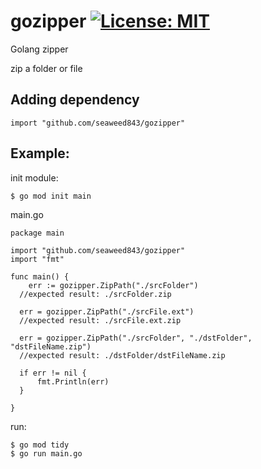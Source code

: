 # gozipper [![License: MIT](https://img.shields.io/badge/License-MIT-yellow.svg)](https://opensource.org/licenses/MIT)
Golang zipper

zip a folder or file 

## Adding dependency
```
import "github.com/seaweed843/gozipper"
```

## Example:

init module:
```
$ go mod init main
```

main.go
```
package main

import "github.com/seaweed843/gozipper"
import "fmt"

func main() {
	err := gozipper.ZipPath("./srcFolder")
  //expected result: ./srcFolder.zip
  
  err = gozipper.ZipPath("./srcFile.ext")
  //expected result: ./srcFile.ext.zip
  
  err = gozipper.ZipPath("./srcFolder", "./dstFolder", "dstFileName.zip")
  //expected result: ./dstFolder/dstFileName.zip
  
  if err != nil {
	  fmt.Println(err)
  }

}
```

run:
```
$ go mod tidy
$ go run main.go
```
